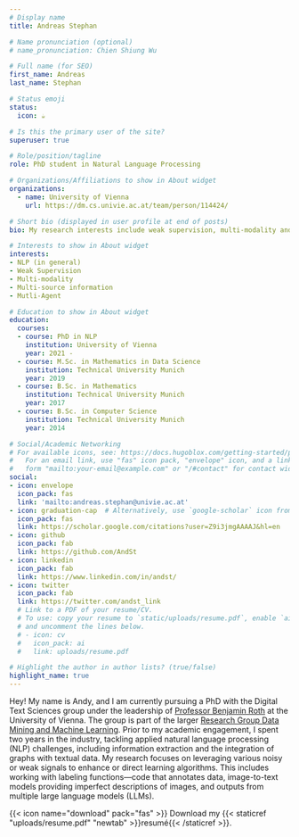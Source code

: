 ```yaml
---
# Display name
title: Andreas Stephan

# Name pronunciation (optional)
# name_pronunciation: Chien Shiung Wu

# Full name (for SEO)
first_name: Andreas
last_name: Stephan

# Status emoji
status:
  icon: ☕️

# Is this the primary user of the site?
superuser: true

# Role/position/tagline
role: PhD student in Natural Language Processing

# Organizations/Affiliations to show in About widget
organizations:
  - name: University of Vienna
    url: https://dm.cs.univie.ac.at/team/person/114424/

# Short bio (displayed in user profile at end of posts)
bio: My research interests include weak supervision, multi-modality and in general the integration of multiple (noisy) sources of information.

# Interests to show in About widget
interests:
- NLP (in general)
- Weak Supervision
- Multi-modality
- Multi-source information
- Mutli-Agent

# Education to show in About widget
education:
  courses:
  - course: PhD in NLP
    institution: University of Vienna
    year: 2021 - 
  - course: M.Sc. in Mathematics in Data Science
    institution: Technical University Munich
    year: 2019
  - course: B.Sc. in Mathematics
    institution: Technical University Munich
    year: 2017
  - course: B.Sc. in Computer Science
    institution: Technical University Munich
    year: 2014

# Social/Academic Networking
# For available icons, see: https://docs.hugoblox.com/getting-started/page-builder/#icons
#   For an email link, use "fas" icon pack, "envelope" icon, and a link in the
#   form "mailto:your-email@example.com" or "/#contact" for contact widget.
social:
- icon: envelope
  icon_pack: fas
  link: 'mailto:andreas.stephan@univie.ac.at'
- icon: graduation-cap  # Alternatively, use `google-scholar` icon from `ai` icon pack
  icon_pack: fas
  link: https://scholar.google.com/citations?user=Z9i3jmgAAAAJ&hl=en
- icon: github
  icon_pack: fab
  link: https://github.com/AndSt
- icon: linkedin
  icon_pack: fab
  link: https://www.linkedin.com/in/andst/
- icon: twitter
  icon_pack: fab
  link: https://twitter.com/andst_link
  # Link to a PDF of your resume/CV.
  # To use: copy your resume to `static/uploads/resume.pdf`, enable `ai` icons in `params.yaml`,
  # and uncomment the lines below.
  # - icon: cv
  #   icon_pack: ai
  #   link: uploads/resume.pdf

# Highlight the author in author lists? (true/false)
highlight_name: true
---
```



Hey! My name is Andy, and I am currently pursuing a PhD with the Digital Text Sciences group under the leadership of [Professor Benjamin Roth](https://benjaminroth.net/) at the University of Vienna. The group is part of the larger [Research Group Data Mining and Machine Learning](https://dm.cs.univie.ac.at/). 
Prior to my academic engagement, I spent two years in the industry, tackling applied natural language processing (NLP) challenges, including information extraction and the integration of graphs with textual data.
My research focuses on leveraging various noisy or weak signals to enhance or direct learning algorithms. This includes working with labeling functions—code that annotates data, image-to-text models providing imperfect descriptions of images, and outputs from multiple large language models (LLMs).


{{< icon name="download" pack="fas" >}} Download my {{< staticref "uploads/resume.pdf" "newtab" >}}resumé{{< /staticref >}}.
